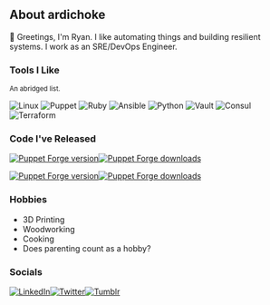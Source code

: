 ## About ardichoke

:wave: Greetings, I'm Ryan. I like automating things and building resilient systems. I work as an SRE/DevOps Engineer.

### Tools I Like
<sub>An abridged list.</sub>

![Linux](https://img.shields.io/badge/linux-blue?style=for-the-badge&logo=Linux&logoColor=black) ![Puppet](https://img.shields.io/badge/Puppet-black?style=for-the-badge&logo=Puppet) ![Ruby](https://img.shields.io/badge/ruby-red?style=for-the-badge&logo=Ruby) ![Ansible](https://img.shields.io/badge/ansible-black?style=for-the-badge&logo=Ansible) ![Python](https://img.shields.io/badge/python-yellow?style=for-the-badge&logo=Python) ![Vault](https://img.shields.io/badge/Vault-black?style=for-the-badge&logo=Vault) ![Consul](https://img.shields.io/badge/Consul-black?style=for-the-badge&logo=Consul) ![Terraform](https://img.shields.io/badge/Terraform-black?style=for-the-badge&logo=Terraform)

### Code I've Released
[![Puppet Forge version](https://img.shields.io/puppetforge/v/ardichoke/arpwatch?label=puppet-arpwatch&style=for-the-badge)![Puppet Forge downloads](https://img.shields.io/puppetforge/dt/ardichoke/arpwatch?style=for-the-badge)](https://forge.puppet.com/modules/ardichoke/arpwatch)

[![Puppet Forge version](https://img.shields.io/puppetforge/v/ardichoke/arpwatch?label=puppet-klipper&style=for-the-badge)![Puppet Forge downloads](https://img.shields.io/puppetforge/dt/ardichoke/klipper?style=for-the-badge)](https://forge.puppet.com/modules/ardichoke/klipper)

### Hobbies

- 3D Printing
- Woodworking
- Cooking
- Does parenting count as a hobby?

### Socials
[![LinkedIn](https://img.shields.io/badge/linkedin-0A66C2?style=for-the-badge&logo=LinkedIn)](https://linkedin.com/in/rdeshone)[![Twitter](https://img.shields.io/badge/twitter-1DA1F2?style=for-the-badge&logo=Twitter&logoColor=white)](https://twitter.com/ard1choke)[![Tumblr](https://img.shields.io/badge/tumblr-36465D?style=for-the-badge&logo=Tumblr)](https://blog.ardichoke.info)
